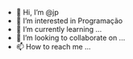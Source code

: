 - 👋 Hi, I’m @jp
- 👀 I’m interested in Programação
- 🌱 I’m currently learning ...
- 💞️ I’m looking to collaborate on ...
- 📫 How to reach me ...

<!---
xxjpheadshotxx/xxjpheadshotxx is a ✨ special ✨ repository because its `README.md` (this file) appears on your GitHub profile.
You can click the Preview link to take a look at your changes.
--->
